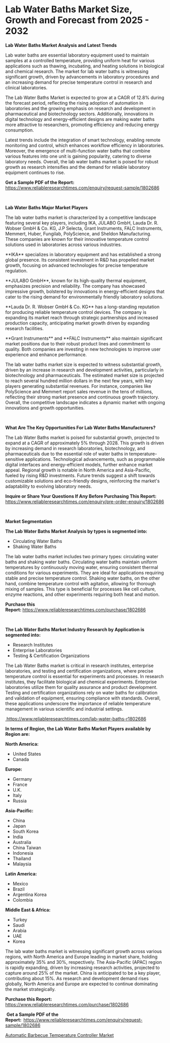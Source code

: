 <p><h1>Lab Water Baths Market Size, Growth and Forecast from 2025 - 2032</h1></p><p><strong>Lab Water Baths Market Analysis and Latest Trends</strong></p>
<p><p>Lab water baths are essential laboratory equipment used to maintain samples at a controlled temperature, providing uniform heat for various applications such as thawing, incubating, and heating solutions in biological and chemical research. The market for lab water baths is witnessing significant growth, driven by advancements in laboratory procedures and an increasing demand for precise temperature control in research and clinical laboratories.</p><p>The Lab Water Baths Market is expected to grow at a CAGR of 12.8% during the forecast period, reflecting the rising adoption of automation in laboratories and the growing emphasis on research and development in pharmaceutical and biotechnology sectors. Additionally, innovations in digital technology and energy-efficient designs are making water baths more attractive to researchers, promoting efficiency and reducing energy consumption.</p><p>Latest trends include the integration of smart technology, enabling remote monitoring and control, which enhances workflow efficiency in laboratories. Moreover, the emergence of multi-function water baths that combine various features into one unit is gaining popularity, catering to diverse laboratory needs. Overall, the lab water baths market is poised for robust growth as research intensifies and the demand for reliable laboratory equipment continues to rise.</p></p>
<p><strong>Get a Sample PDF of the Report:&nbsp;</strong> <a href="https://www.reliableresearchtimes.com/enquiry/request-sample/1802686?utm_campaign=3054&utm_medium=2&utm_source=Github&utm_content=ia&utm_term=10042025&utm_id=lab-water-baths">https://www.reliableresearchtimes.com/enquiry/request-sample/1802686</a></p>
<p>&nbsp;</p>
<p><strong>Lab Water Baths Major Market Players</strong></p>
<p><p>The lab water baths market is characterized by a competitive landscape featuring several key players, including IKA, JULABO GmbH, Lauda Dr. R. Wobser GmbH & Co. KG, J.P Selecta, Grant Instruments, FALC Instruments, Memmert, Huber, Fungilab, PolyScience, and Sheldon Manufacturing. These companies are known for their innovative temperature control solutions used in laboratories across various industries.</p><p>**IKA** specializes in laboratory equipment and has established a strong global presence. Its consistent investment in R&D has propelled market growth, focusing on advanced technologies for precise temperature regulation.</p><p>**JULABO GmbH**, known for its high-quality thermal equipment, emphasizes precision and reliability. The company has showcased impressive growth, bolstered by innovations in energy-efficient designs that cater to the rising demand for environmentally friendly laboratory solutions.</p><p>**Lauda Dr. R. Wobser GmbH & Co. KG** has a long-standing reputation for producing reliable temperature control devices. The company is expanding its market reach through strategic partnerships and increased production capacity, anticipating market growth driven by expanding research facilities.</p><p>**Grant Instruments** and **FALC Instruments** also maintain significant market positions due to their robust product lines and commitment to quality. Both companies are investing in new technologies to improve user experience and enhance performance.</p><p>The lab water baths market size is expected to witness substantial growth, driven by an increase in research and development activities, particularly in biotechnology and pharmaceuticals. The estimated market size is projected to reach several hundred million dollars in the next few years, with key players generating substantial revenues. For instance, companies like PolyScience and Memmert report sales revenue in the tens of millions, reflecting their strong market presence and continuous growth trajectory. Overall, the competitive landscape indicates a dynamic market with ongoing innovations and growth opportunities.</p></p>
<p>&nbsp;</p>
<p><strong>What Are The Key Opportunities For Lab Water Baths Manufacturers?</strong></p>
<p><p>The Lab Water Baths market is poised for substantial growth, projected to expand at a CAGR of approximately 5% through 2028. This growth is driven by increasing demand in research laboratories, biotechnology, and pharmaceuticals due to the essential role of water baths in temperature-sensitive applications. Technological advancements, such as programmable digital interfaces and energy-efficient models, further enhance market appeal. Regional growth is notable in North America and Asia-Pacific, fueled by rising R&D investments. Future trends suggest a shift towards customizable solutions and eco-friendly designs, reinforcing the market's adaptability to evolving laboratory needs.</p></p>
<p><strong>Inquire or Share Your Questions If Any Before Purchasing This Report:</strong> <a href="https://www.reliableresearchtimes.com/enquiry/pre-order-enquiry/1802686?utm_campaign=3054&utm_medium=2&utm_source=Github&utm_content=ia&utm_term=10042025&utm_id=lab-water-baths">https://www.reliableresearchtimes.com/enquiry/pre-order-enquiry/1802686</a></p>
<p>&nbsp;</p>
<p><strong>Market Segmentation</strong></p>
<p><strong>The Lab Water Baths Market Analysis by types is segmented into:</strong></p>
<p><ul><li>Circulating Water Baths</li><li>Shaking Water Baths</li></ul></p>
<p><p>The lab water baths market includes two primary types: circulating water baths and shaking water baths. Circulating water baths maintain uniform temperatures by continuously moving water, ensuring consistent thermal conditions for various experiments. They are ideal for applications requiring stable and precise temperature control. Shaking water baths, on the other hand, combine temperature control with agitation, allowing for thorough mixing of samples. This type is beneficial for processes like cell culture, enzyme reactions, and other experiments requiring both heat and motion.</p></p>
<p><strong>Purchase this Report:&nbsp;</strong><a href="https://www.reliableresearchtimes.com/purchase/1802686?utm_campaign=3054&utm_medium=2&utm_source=Github&utm_content=ia&utm_term=10042025&utm_id=lab-water-baths">https://www.reliableresearchtimes.com/purchase/1802686</a></p>
<p>&nbsp;</p>
<p><strong>The Lab Water Baths Market Industry Research by Application is segmented into:</strong></p>
<p><ul><li>Research Institutes</li><li>Enterprise Laboratories</li><li>Testing & Certification Organizations</li></ul></p>
<p><p>The Lab Water Baths market is critical in research institutes, enterprise laboratories, and testing and certification organizations, where precise temperature control is essential for experiments and processes. In research institutes, they facilitate biological and chemical experiments. Enterprise laboratories utilize them for quality assurance and product development. Testing and certification organizations rely on water baths for calibration and validation of equipment, ensuring compliance with standards. Overall, these applications underscore the importance of reliable temperature management in various scientific and industrial settings.</p></p>
<p><a href="https://www.reliableresearchtimes.com/lab-water-baths-r1802686?utm_campaign=3054&utm_medium=2&utm_source=Github&utm_content=ia&utm_term=10042025&utm_id=lab-water-baths">&nbsp;https://www.reliableresearchtimes.com/lab-water-baths-r1802686</a></p>
<p><strong>In terms of Region, the Lab Water Baths Market Players available by Region are:</strong></p>
<p>
    <p> <strong> North America: </strong>
        <ul>
            <li>United States</li>
            <li>Canada</li>
        </ul>
        </p> 
    <p> <strong> Europe: </strong>
        <ul>
            <li>Germany</li>
            <li>France</li>
            <li>U.K.</li>
            <li>Italy</li>
            <li>Russia</li>
        </ul>
        </p> 
    <p> <strong> Asia-Pacific: </strong>
        <ul>
            <li>China</li>
            <li>Japan</li>
            <li>South Korea</li>
            <li>India</li>
            <li>Australia</li>
            <li>China Taiwan</li>
            <li>Indonesia</li>
            <li>Thailand</li>
            <li>Malaysia</li>
        </ul>
        </p> 
    <p> <strong> Latin America: </strong>
        <ul>
            <li>Mexico</li>
            <li>Brazil</li>
            <li>Argentina Korea</li>
            <li>Colombia</li>
        </ul>
        </p> 
    <p> <strong> Middle East & Africa: </strong>
        <ul>
            <li>Turkey</li>
            <li>Saudi</li>
            <li>Arabia</li>
            <li>UAE</li>
            <li>Korea</li>
        </ul>
    </p>
    </p>
<p><p>The lab water baths market is witnessing significant growth across various regions, with North America and Europe leading in market share, holding approximately 35% and 30%, respectively. The Asia-Pacific (APAC) region is rapidly expanding, driven by increasing research activities, projected to capture around 25% of the market. China is anticipated to be a key player, contributing about 15%. As research and development demand rises globally, North America and Europe are expected to continue dominating the market strategically.</p></p>
<p><strong>Purchase this Report: </strong><a href="https://www.reliableresearchtimes.com/purchase/1802686?utm_campaign=3054&utm_medium=2&utm_source=Github&utm_content=ia&utm_term=10042025&utm_id=lab-water-baths">https://www.reliableresearchtimes.com/purchase/1802686</a></p>
<p>&nbsp;<strong>Get a Sample PDF of the Report:&nbsp;&nbsp;</strong><a href="https://www.reliableresearchtimes.com/enquiry/request-sample/1802686?utm_campaign=3054&utm_medium=2&utm_source=Github&utm_content=ia&utm_term=10042025&utm_id=lab-water-baths">https://www.reliableresearchtimes.com/enquiry/request-sample/1802686</a></p>
<p><strong></strong></p>
<p><p><a href="https://github.com/jolinolooman/Market-Research-Report-List-1/blob/main/automatic-barbecue-temperature-controller-market.md?utm_campaign=3054&utm_medium=2&utm_source=Github&utm_content=ia&utm_term=10042025&utm_id=lab-water-baths">Automatic Barbecue Temperature Controller Market</a></p></p>
